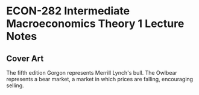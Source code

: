 # ECON-282 Intermediate Macroeconomics Theory 1 Lecture Notes


## Cover Art
The fifth edition Gorgon represents Merrill Lynch's bull. The Owlbear represents a bear market, a market in which prices are falling, encouraging selling. 